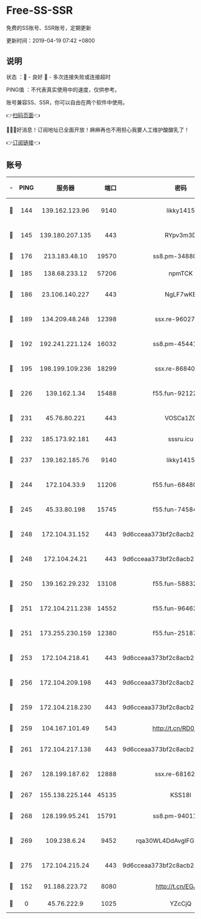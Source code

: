 # Free-SS-SSR

免费的SS账号、SSR账号，定期更新

更新时间：2019-04-19 07:42 +0800

## 说明

状态     ：🙂 - 良好 🙁 - 多次连接失败或连接超时

PING值   ：不代表真实使用中的速度，仅供参考。

账号兼容SS、SSR，你可以自由在两个软件中使用。

👉[扫码页面](https://liesauer.github.io/Free-SS-SSR/)👈

🎉🎉🎉好消息！订阅地址已全面开放！麻麻再也不用担心我要人工维护酸酸乳了！

👉[订阅链接](https://www.liesauer.net/yogurt/subscribe?ACCESS_TOKEN=DAYxR3mMaZAsaqUb)👈

## 账号

|-|PING|服务器|端口|密码|加密方式|区域|
|:----:|:----:|:-----:|-----:|:----:|:----:|:----:|
|🙂|144|139.162.123.96|9140|likky1415|aes-256-cfb|JP|
|🙂|145|139.180.207.135|443|RYpv3m3D|aes-256-cfb|JP|
|🙂|176|213.183.48.10|19570|ss8.pm-34880278|rc4-md5|RU|
|🙂|185|138.68.233.12|57206|npmTCK|rc4-md5|US|
|🙂|186|23.106.140.227|443|NgLF7wKB|aes-256-cfb|US|
|🙂|189|134.209.48.248|12398|ssx.re-96027580|aes-256-cfb|US|
|🙂|192|192.241.221.124|16032|ss8.pm-45441503|aes-256-cfb|US|
|🙂|195|198.199.109.236|18299|ssx.re-86840867|aes-256-cfb|US|
|🙂|226|139.162.1.34|15488|f55.fun-92122073|aes-256-cfb|SG|
|🙂|231|45.76.80.221|443|VOSCa1ZG|aes-256-cfb|DE|
|🙂|232|185.173.92.181|443|sssru.icu|rc4-md5|RU|
|🙂|237|139.162.185.76|9140|likky1415|aes-256-cfb|DE|
|🙂|244|172.104.33.9|11206|f55.fun-68480715|aes-256-cfb|SG|
|🙂|245|45.33.80.198|15745|f55.fun-74584715|aes-256-cfb|US|
|🙂|248|172.104.31.152|443|9d6cceaa373bf2c8acb22e60b6a58be6|aes-256-cfb|US|
|🙂|248|172.104.24.21|443|9d6cceaa373bf2c8acb22e60b6a58be6|aes-256-cfb|US|
|🙂|250|139.162.29.232|13108|f55.fun-58832525|aes-256-cfb|SG|
|🙂|251|172.104.211.238|14552|f55.fun-96463764|aes-256-cfb|US|
|🙂|251|173.255.230.159|12380|f55.fun-25187450|aes-256-cfb|US|
|🙂|253|172.104.218.41|443|9d6cceaa373bf2c8acb22e60b6a58be6|aes-256-cfb|US|
|🙂|256|172.104.209.198|443|9d6cceaa373bf2c8acb22e60b6a58be6|aes-256-cfb|US|
|🙂|259|172.104.218.230|443|9d6cceaa373bf2c8acb22e60b6a58be6|aes-256-cfb|US|
|🙂|259|104.167.101.49|543|http://t.cn/RD0D7sx|rc4-md5|CA|
|🙂|261|172.104.217.138|443|9d6cceaa373bf2c8acb22e60b6a58be6|aes-256-cfb|US|
|🙂|267|128.199.187.62|12888|ssx.re-68162593|aes-256-cfb|SG|
|🙂|267|155.138.225.144|45135|KSS18l|rc4-md5|US|
|🙂|268|128.199.95.241|15791|ss8.pm-94011498|aes-256-cfb|SG|
|🙂|269|109.238.6.24|9452|rqa30WL4DdAvgIFG6Fs3znzTa|aes-256-cfb|FR|
|🙂|275|172.104.215.24|443|9d6cceaa373bf2c8acb22e60b6a58be6|aes-256-cfb|US|
|🙂|152|91.188.223.72|8080|http://t.cn/EGJIyrl|rc4-md5|RU|
|🙁|0|45.76.222.9|1025|YZcCjQ|rc4-md5|JP|
